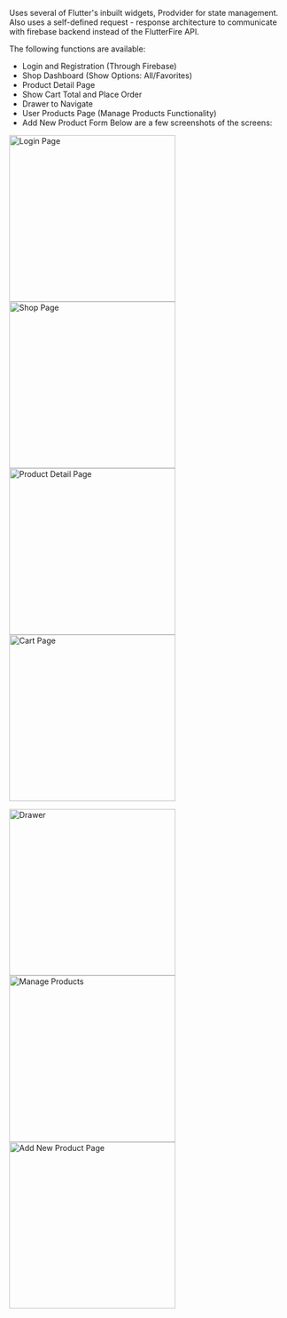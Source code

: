 Uses several of Flutter's inbuilt widgets, Prodvider for state management.
Also uses a self-defined request - response architecture to communicate with firebase backend instead of the FlutterFire API.

The following functions are available:
- Login and Registration (Through Firebase)
- Shop Dashboard (Show Options: All/Favorites)
- Product Detail Page
- Show Cart Total and Place Order
- Drawer to Navigate
- User Products Page (Manage Products Functionality)
- Add New Product Form
Below are a few screenshots of the screens:

<img alt="Login Page" src="https://user-images.githubusercontent.com/62750523/150298053-4c3b53b1-d62f-4054-8603-427a263e921e.png" height=300> <img alt="Shop Page" src="https://user-images.githubusercontent.com/62750523/150298060-35da7852-8475-4f3c-aee1-1dcd5fff671d.png" height=300> <img alt="Product Detail Page" src="https://user-images.githubusercontent.com/62750523/150301493-8b2d63a3-5e2b-44b9-9945-0778a9be8a42.png" height=300> <img alt="Cart Page" src="https://user-images.githubusercontent.com/62750523/150298064-72ce9427-534b-498e-bbff-1718c0249b4e.png" height=300>


<img alt="Drawer" src="https://user-images.githubusercontent.com/62750523/150298067-4501e7c9-72f8-4863-b06e-fb4df1c9929a.png" height=300> <img alt="Manage Products" src="https://user-images.githubusercontent.com/62750523/150298070-b0415204-2b36-471f-9fb0-ab4baf34c6d8.png" height=300> <img alt="Add New Product Page" src="https://user-images.githubusercontent.com/62750523/150298048-d413e1e7-6916-4a17-b959-a24d53074df0.png" height=300>
